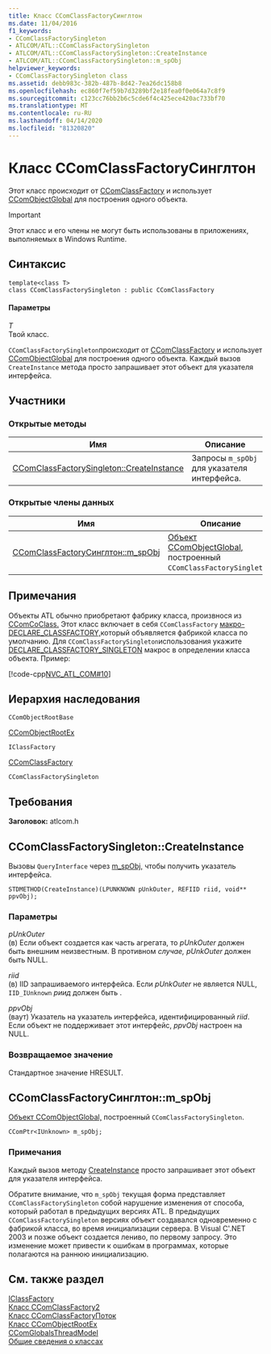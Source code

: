 ```yaml
---
title: Класс CComClassFactoryСинглтон
ms.date: 11/04/2016
f1_keywords:
- CComClassFactorySingleton
- ATLCOM/ATL::CComClassFactorySingleton
- ATLCOM/ATL::CComClassFactorySingleton::CreateInstance
- ATLCOM/ATL::CComClassFactorySingleton::m_spObj
helpviewer_keywords:
- CComClassFactorySingleton class
ms.assetid: debb983c-382b-487b-8d42-7ea26dc158b8
ms.openlocfilehash: ec860f7ef59b7d3289bf2e18fea0f0e064a7c8f9
ms.sourcegitcommit: c123cc76bb2b6c5cde6f4c425ece420ac733bf70
ms.translationtype: MT
ms.contentlocale: ru-RU
ms.lasthandoff: 04/14/2020
ms.locfileid: "81320820"
---
```

# <a name="ccomclassfactorysingleton-class"></a>Класс CComClassFactoryСинглтон

Этот класс происходит от [CComClassFactory](../../atl/reference/ccomclassfactory-class.md) и использует [CComObjectGlobal](../../atl/reference/ccomobjectglobal-class.md) для построения одного объекта.

> [!IMPORTANT]
> Этот класс и его члены не могут быть использованы в приложениях, выполняемых в Windows Runtime.

## <a name="syntax"></a>Синтаксис

```
template<class T>
class CComClassFactorySingleton : public CComClassFactory
```

#### <a name="parameters"></a>Параметры

*T*<br/>
Твой класс.

`CComClassFactorySingleton`происходит от [CComClassFactory](../../atl/reference/ccomclassfactory-class.md) и использует [CComObjectGlobal](../../atl/reference/ccomobjectglobal-class.md) для построения одного объекта. Каждый вызов `CreateInstance` метода просто запрашивает этот объект для указателя интерфейса.

## <a name="members"></a>Участники

### <a name="public-methods"></a>Открытые методы

|Имя|Описание|
|----------|-----------------|
|[CComClassFactorySingleton::CreateInstance](#createinstance)|Запросы `m_spObj` для указателя интерфейса.|

### <a name="public-data-members"></a>Открытые члены данных

|Имя|Описание|
|----------|-----------------|
|[CComClassFactoryСинглтон::m_spObj](#m_spobj)|[Объект CComObjectGlobal,](../../atl/reference/ccomobjectglobal-class.md) построенный `CComClassFactorySingleton`.|

## <a name="remarks"></a>Примечания

Объекты ATL обычно приобретают фабрику класса, произвнося из [CComCoClass.](../../atl/reference/ccomcoclass-class.md) Этот класс включает в себя `CComClassFactory` [макро-DECLARE_CLASSFACTORY,](aggregation-and-class-factory-macros.md#declare_classfactory)который объявляется фабрикой класса по умолчанию. Для `CComClassFactorySingleton`использования укажите [DECLARE_CLASSFACTORY_SINGLETON](aggregation-and-class-factory-macros.md#declare_classfactory_singleton) макрос в определении класса объекта. Пример:

[!code-cpp[NVC_ATL_COM#10](../../atl/codesnippet/cpp/ccomclassfactorysingleton-class_1.h)]

## <a name="inheritance-hierarchy"></a>Иерархия наследования

`CComObjectRootBase`

[CComObjectRootEx](../../atl/reference/ccomobjectrootex-class.md)

`IClassFactory`

[CComClassFactory](../../atl/reference/ccomclassfactory-class.md)

`CComClassFactorySingleton`

## <a name="requirements"></a>Требования

**Заголовок:** atlcom.h

## <a name="ccomclassfactorysingletoncreateinstance"></a><a name="createinstance"></a>CComClassFactorySingleton::CreateInstance

Вызовы `QueryInterface` через [m_spObj,](#m_spobj) чтобы получить указатель интерфейса.

```
STDMETHOD(CreateInstance)(LPUNKNOWN pUnkOuter, REFIID riid, void** ppvObj);
```

### <a name="parameters"></a>Параметры

*pUnkOuter*<br/>
(в) Если объект создается как часть агрегата, то *pUnkOuter* должен быть внешним неизвестным. В противном *случае, pUnkOuter* должен быть NULL.

*riid*<br/>
(в) IID запрашиваемого интерфейса. Если *pUnkOuter* не является NULL, `IID_IUnknown` *риид* должен быть .

*ppvObj*<br/>
(ваут) Указатель на указатель интерфейса, идентифицированный *riid*. Если объект не поддерживает этот интерфейс, *ppvObj* настроен на NULL.

### <a name="return-value"></a>Возвращаемое значение

Стандартное значение HRESULT.

## <a name="ccomclassfactorysingletonm_spobj"></a><a name="m_spobj"></a>CComClassFactoryСинглтон::m_spObj

[Объект CComObjectGlobal,](../../atl/reference/ccomobjectglobal-class.md) построенный `CComClassFactorySingleton`.

```
CComPtr<IUnknown> m_spObj;
```

### <a name="remarks"></a>Примечания

Каждый вызов методу [CreateInstance](#createinstance) просто запрашивает этот объект для указателя интерфейса.

Обратите внимание, что `m_spObj` текущая форма представляет `CComClassFactorySingleton` собой нарушение изменения от способа, который работал в предыдущих версиях ATL. В предыдущих `CComClassFactorySingleton` версиях объект создавался одновременно с фабрикой класса, во время инициализации сервера. В Visual C'.NET 2003 и позже объект создается лениво, по первому запросу. Это изменение может привести к ошибкам в программах, которые полагаются на раннюю инициализацию.

## <a name="see-also"></a>См. также раздел

[IClassFactory](/windows/win32/api/unknwnbase/nn-unknwnbase-iclassfactory)<br/>
[Класс CComClassFactory2](../../atl/reference/ccomclassfactory2-class.md)<br/>
[Класс CComClassFactoryПоток](../../atl/reference/ccomclassfactoryautothread-class.md)<br/>
[Класс CComObjectRootEx](../../atl/reference/ccomobjectrootex-class.md)<br/>
[CComGlobalsThreadModel](atl-typedefs.md#ccomglobalsthreadmodel)<br/>
[Общие сведения о классах](../../atl/atl-class-overview.md)
